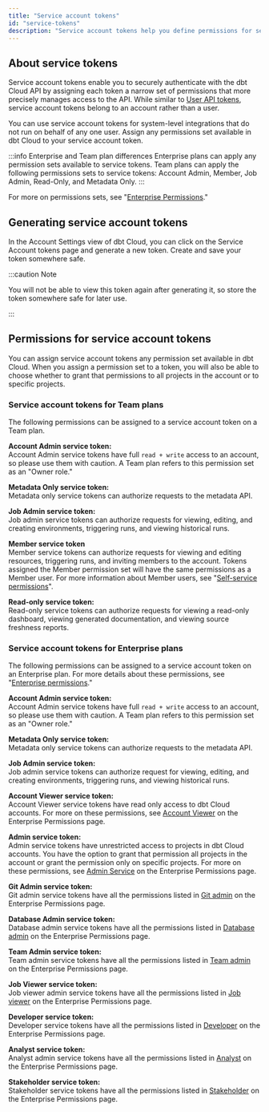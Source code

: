 ```yaml
---
title: "Service account tokens"
id: "service-tokens"
description: "Service account tokens help you define permissions for securing access to your dbt Cloud account and its projects."
---
```


## About service tokens

Service account tokens enable you to securely authenticate with the dbt Cloud API by assigning each token a narrow set of permissions that more precisely manages access to the API. While similar to [User API tokens](user-tokens), service account tokens belong to an account rather than a user.

You can use service account tokens for system-level integrations that do not run on behalf of any one user. Assign any permissions set available in dbt Cloud to your service account token.

:::info Enterprise and Team plan differences
Enterprise plans can apply any permission sets available to service tokens. Team plans can apply the following permissions sets to service tokens: Account Admin, Member, Job Admin, Read-Only, and Metadata Only.
:::

For more on permissions sets, see "[Enterprise Permissions](docs/dbt-cloud/access-control/enterprise-permissions)."

## Generating service account tokens

In the Account Settings view of dbt Cloud, you can click on the Service Account tokens page and generate a new token. Create and save your token somewhere safe.

:::caution Note

You will not be able to view this token again after generating it, so store the token somewhere safe for later use.

:::

## Permissions for service account tokens

You can assign service account tokens any permission set available in dbt Cloud. When you assign a permission set to a token, you will also be able to choose whether to grant that permissions to all projects in the account or to specific projects.

### Service account tokens for Team plans

The following permissions can be assigned to a service account token on a Team plan.

**Account Admin service token:**<br/>
Account Admin service tokens have full `read + write` access to an account, so please use them with caution.  A Team plan refers to this permission set as an "Owner role."

**Metadata Only service token:**<br/>
Metadata only service tokens can authorize requests to the metadata API.

**Job Admin service token:**<br/>
Job admin service tokens can authorize requests for viewing, editing, and creating environments, triggering runs, and viewing historical runs.  

**Member service token** <br/>
Member service tokens can authorize requests for viewing and editing resources, triggering runs, and inviting members to the account. Tokens assigned the Member permission set will have the same permissions as a Member user. For more information about Member users, see "[Self-service permissions](/dbt-cloud/access-control/self-service-permissions)".

**Read-only service token:**<br/>
Read-only service tokens can authorize requests for viewing a read-only dashboard, viewing generated documentation, and viewing source freshness reports.

### Service account tokens for Enterprise plans

The following permissions can be assigned to a service account token on an Enterprise plan. For more details about these permissions, see "[Enterprise permissions](/docs/dbt-cloud/access-control/enterprise-permissions)."

**Account Admin service token:** <br/>
Account Admin service tokens have full `read + write` access to an account, so please use them with caution.  A Team plan refers to this permission set as an "Owner role."

**Metadata Only service token:**<br/>
Metadata only service tokens can authorize requests to the metadata API.

**Job Admin service token:**<br/>
Job admin service tokens can authorize request for viewing, editing, and creating environments, triggering runs, and viewing historical runs.  

**Account Viewer service token:**<br/>
Account Viewer service tokens have read only access to dbt Cloud accounts. For more on these permissions, see [Account Viewer](docs/dbt-cloud/access-control/enterprise-permissions#account-viewer) on the Enterprise Permissions page.

**Admin service token:** <br/>
Admin service tokens have unrestricted access to projects in dbt Cloud accounts. You have the option to grant that permission all projects in the account or grant the permission only on specific projects. For more on these permissions, see [Admin Service](docs/dbt-cloud/access-control/enterprise-permissions#admin-service) on the Enterprise Permissions page.

**Git Admin service token:**<br/>
Git admin service tokens have all the permissions listed in [Git admin](/docs/dbt-cloud/access-control/enterprise-permissions#git-admin) on the Enterprise Permissions page.

**Database Admin service token:**<br/>
Database admin service tokens have all the permissions listed in [Database admin](/docs/dbt-cloud/access-control/enterprise-permissions#database-admin) on the Enterprise Permissions page.

**Team Admin service token:**<br/>
Team admin service tokens have all the permissions listed in [Team admin](/docs/dbt-cloud/access-control/enterprise-permissions#team-admin) on the Enterprise Permissions page.

**Job Viewer service token:**<br/>
Job viewer admin service tokens have all the permissions listed in [Job viewer](/docs/dbt-cloud/access-control/enterprise-permissions#job-viewer) on the Enterprise Permissions page.

**Developer service token:**<br/>
Developer service tokens have all the permissions listed in [Developer](/docs/dbt-cloud/access-control/enterprise-permissions#developer) on the Enterprise Permissions page.
 
**Analyst service token:**<br/>
Analyst admin service tokens have all the permissions listed in [Analyst](/docs/dbt-cloud/access-control/enterprise-permissions#analyst) on the Enterprise Permissions page.

**Stakeholder service token:**<br/>
Stakeholder service tokens have all the permissions listed in [Stakeholder](/docs/dbt-cloud/access-control/enterprise-permissions#stakeholder) on the Enterprise Permissions page.
